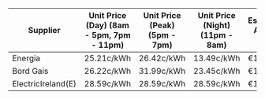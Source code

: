 | Supplier          | Unit Price (Day) (8am - 5pm, 7pm - 11pm)| Unit Price (Peak) (5pm - 7pm)| Unit Price (Night) (11pm - 8am)| Estimated Annual Bill | Discount| Annual Standard Charge | POS    |
|-------------------|-----------------------------------------|------------------------------|--------------------------------|-----------------------|---------|------------------------|--------|
| Energia           | 25.21c/kWh                              | 26.42c/kWh                   | 13.49c/kWh                     | €1165.56              | 33%     | €236.62                | €42.25 |
| Bord Gais         | 26.22c/kWh                              | 31.99c/kWh                   | 23.45c/kWh                     | €1287.00              | 32%     | €218.54                | €42.25 |
| ElectricIreland(E)| 28.59c/kWh                              | 28.59c/kWh                   | 28.59c/kWh                     | €1494.00              | 16%     | €250.77                | €42.25 |
